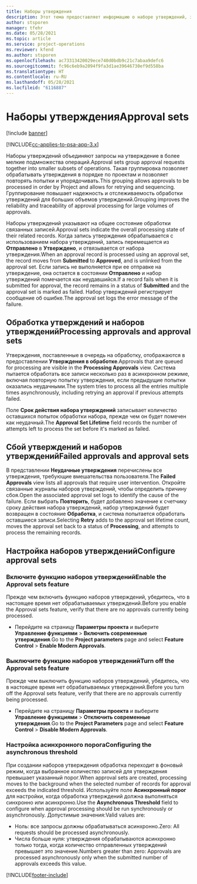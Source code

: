 ```yaml
---
title: Наборы утверждения
description: Этот тема предоставляет информацию о наборе утверждений, запросах и подмножествах этих операций.
author: stsporen
manager: tfehr
ms.date: 05/28/2021
ms.topic: article
ms.service: project-operations
ms.reviewer: kfend
ms.author: stsporen
ms.openlocfilehash: ac73313420029ece740d0bdb9c21c7abaa9defc6
ms.sourcegitcommit: fc96c6eb9a2094f9fa3d1ae39646730ef9d558ba
ms.translationtype: HT
ms.contentlocale: ru-RU
ms.lasthandoff: 05/28/2021
ms.locfileid: "6116887"
---
```

# <a name="approval-sets"></a><span data-ttu-id="87c8c-103">Наборы утверждения</span><span class="sxs-lookup"><span data-stu-id="87c8c-103">Approval sets</span></span>

[!include [banner](../includes/psa-now-project-operations.md)]

[!INCLUDE[cc-applies-to-psa-app-3.x](../includes/cc-applies-to-psa-app-3x.md)]

<span data-ttu-id="87c8c-104">Наборы утверждений объединяют запросы на утверждение в более мелкие подмножества операций.</span><span class="sxs-lookup"><span data-stu-id="87c8c-104">Approval sets group approval requests together into smaller subsets of operations.</span></span> <span data-ttu-id="87c8c-105">Такая группировка позволяет обрабатывать утверждения в порядке по проектам и позволяет повторять попытки и упорядочивать.</span><span class="sxs-lookup"><span data-stu-id="87c8c-105">This grouping allows approvals to be processed in order by Project and allows for retrying and sequencing.</span></span> <span data-ttu-id="87c8c-106">Группирование повышает надежность и отслеживаемость обработки утверждений для больших объемов утверждений.</span><span class="sxs-lookup"><span data-stu-id="87c8c-106">Grouping improves the reliability and traceability of approval processing for large volumes of approvals.</span></span>

<span data-ttu-id="87c8c-107">Наборы утверждений указывают на общее состояние обработки связанных записей.</span><span class="sxs-lookup"><span data-stu-id="87c8c-107">Approval sets indicate the overall processing state of their related records.</span></span> <span data-ttu-id="87c8c-108">Когда запись утверждения обрабатывается с использованием набора утверждений, запись перемещается из **Отправлено** в **Утверждено**, и отвязывается от набора утверждения.</span><span class="sxs-lookup"><span data-stu-id="87c8c-108">When an approval record is processed using an approval set, the record moves from **Submitted** to **Approved**, and is unlinked from the approval set.</span></span> <span data-ttu-id="87c8c-109">Если запись не выполняется при ее отправке на утверждение, она остается в состоянии **Отправлено** и набор утверждений помечается как неудавшийся.</span><span class="sxs-lookup"><span data-stu-id="87c8c-109">If a record fails when it is submitted for approval, the record remains in a status of **Submitted** and the approval set is marked as failed.</span></span> <span data-ttu-id="87c8c-110">Набор утверждений регистрирует сообщение об ошибке.</span><span class="sxs-lookup"><span data-stu-id="87c8c-110">The approval set logs the error message of the failure.</span></span>

## <a name="processing-approvals-and-approval-sets"></a><span data-ttu-id="87c8c-111">Обработка утверждений и наборов утверждений</span><span class="sxs-lookup"><span data-stu-id="87c8c-111">Processing approvals and approval sets</span></span>
<span data-ttu-id="87c8c-112">Утверждения, поставленные в очередь на обработку, отображаются в предоставлении **Утверждения в обработке**.</span><span class="sxs-lookup"><span data-stu-id="87c8c-112">Approvals that are queued for processing are visible in the **Processing Approvals** view.</span></span> <span data-ttu-id="87c8c-113">Система пытается обработать все записи несколько раз в асинхронном режиме, включая повторную попытку утверждения, если предыдущие попытки оказались неудачными.</span><span class="sxs-lookup"><span data-stu-id="87c8c-113">The system tries to process all the entries multiple times asynchronously, including retrying an approval if previous attempts failed.</span></span>

<span data-ttu-id="87c8c-114">Поле **Срок действия набора утверждений** записывает количество оставшихся попыток обработки набора, прежде чем он будет помечен как неудачный.</span><span class="sxs-lookup"><span data-stu-id="87c8c-114">The **Approval Set Lifetime** field records the number of attempts left to process the set before it's marked as failed.</span></span>

## <a name="failed-approvals-and-approval-sets"></a><span data-ttu-id="87c8c-115">Сбой утверждений и наборов утверждений</span><span class="sxs-lookup"><span data-stu-id="87c8c-115">Failed approvals and approval sets</span></span>
<span data-ttu-id="87c8c-116">В представлении **Неудачные утверждения** перечислены все утверждения, требующие вмешательства пользователя.</span><span class="sxs-lookup"><span data-stu-id="87c8c-116">The **Failed Approvals** view lists all approvals that require user intervention.</span></span> <span data-ttu-id="87c8c-117">Откройте связанные журналы наборов утверждений, чтобы определить причину сбоя.</span><span class="sxs-lookup"><span data-stu-id="87c8c-117">Open the associated approval set logs to identify the cause of the failure.</span></span>
<span data-ttu-id="87c8c-118">Если выбрать **Повторить**, будет добавлено значение к счетчику сроку действия набора утверждений, набор утверждений будет возвращен в состояние **Обработка**, и система попытается обработать оставшиеся записи.</span><span class="sxs-lookup"><span data-stu-id="87c8c-118">Selecting **Retry** adds to the approval set lifetime count, moves the approval set back to a status of **Processing**, and attempts to process the remaining records.</span></span>

## <a name="configure-approval-sets"></a><span data-ttu-id="87c8c-119">Настройка наборов утверждений</span><span class="sxs-lookup"><span data-stu-id="87c8c-119">Configure approval sets</span></span>

###  <a name="enable-the-approval-sets-feature"></a><span data-ttu-id="87c8c-120">Включите функцию наборов утверждений</span><span class="sxs-lookup"><span data-stu-id="87c8c-120">Enable the Approval sets feature</span></span>
<span data-ttu-id="87c8c-121">Прежде чем включить функцию наборов утверждений, убедитесь, что в настоящее время нет обрабатываемых утверждений.</span><span class="sxs-lookup"><span data-stu-id="87c8c-121">Before you enable the Approval sets feature, verify that there are no approvals currently being processed.</span></span>

- <span data-ttu-id="87c8c-122">Перейдите на страницу **Параметры проекта** и выберите **Управление функциями** > **Включить современные утверждения**.</span><span class="sxs-lookup"><span data-stu-id="87c8c-122">Go to the **Project parameters** page and select **Feature Control** > **Enable Modern Approvals**.</span></span>

### <a name="turn-off-the-approval-sets-feature"></a><span data-ttu-id="87c8c-123">Выключите функцию наборов утверждений</span><span class="sxs-lookup"><span data-stu-id="87c8c-123">Turn off the Approval sets feature</span></span>
<span data-ttu-id="87c8c-124">Прежде чем выключить функцию наборов утверждений, убедитесь, что в настоящее время нет обрабатываемых утверждений.</span><span class="sxs-lookup"><span data-stu-id="87c8c-124">Before you turn off the Approval sets feature, verify that there are no approvals currently being processed.</span></span>

- <span data-ttu-id="87c8c-125">Перейдите на страницу **Параметры проекта** и выберите **Управление функциями** > **Отключить современные утверждения**.</span><span class="sxs-lookup"><span data-stu-id="87c8c-125">Go to the **Project Parameters** page and select **Feature Control** > **Disable Modern Approvals**.</span></span>

### <a name="configuring-the-asynchronous-threshold"></a><span data-ttu-id="87c8c-126">Настройка асинхронного порога</span><span class="sxs-lookup"><span data-stu-id="87c8c-126">Configuring the asynchronous threshold</span></span> 
<span data-ttu-id="87c8c-127">При создании наборов утверждения обработка переходит в фоновый режим, когда выбранное количество записей для утверждения превышает указанный порог.</span><span class="sxs-lookup"><span data-stu-id="87c8c-127">When approval sets are created, processing moves to the background when the selected number of records for approval exceeds the indicated threshold.</span></span> <span data-ttu-id="87c8c-128">Используйте поле **Асинхронный порог** для настройки, когда обработка утверждений должна выполняться синхронно или асинхронно.</span><span class="sxs-lookup"><span data-stu-id="87c8c-128">Use the **Asynchronous Threshold** field to configure when approval processing should be run synchronously or asynchronously.</span></span>
<span data-ttu-id="87c8c-129">Допустимые значения:</span><span class="sxs-lookup"><span data-stu-id="87c8c-129">Valid values are:</span></span>

  - <span data-ttu-id="87c8c-130">Ноль: все запросы должны обрабатываться асинхронно.</span><span class="sxs-lookup"><span data-stu-id="87c8c-130">Zero: All requests should be processed asynchronously.</span></span> 
  - <span data-ttu-id="87c8c-131">Числа больше нуля: утверждения обрабатываются асинхронно только тогда, когда количество отправленных утверждений превышает это значение.</span><span class="sxs-lookup"><span data-stu-id="87c8c-131">Numbers greater than zero: Approvals are processed asynchronously only when the submitted number of approvals exceeds this value.</span></span>

[!INCLUDE[footer-include](../includes/footer-banner.md)]
